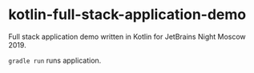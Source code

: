 # kotlin-full-stack-application-demo

Full stack application demo written in Kotlin for JetBrains Night Moscow 2019.

`gradle run` runs application.